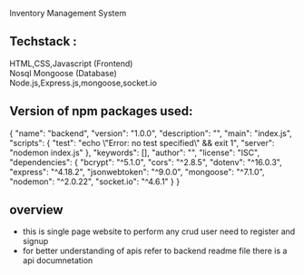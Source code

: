 
Inventory Management System


  
  <h2>Techstack : </h2>
HTML,CSS,Javascript (Frontend) <br>
Nosql Mongoose (Database) <br>
Node.js,Express.js,mongoose,socket.io
  <br>
  
  <h2>Version of npm packages used:</h2>
 {
  "name": "backend",
  "version": "1.0.0",
  "description": "",
  "main": "index.js",
  "scripts": {
    "test": "echo \"Error: no test specified\" && exit 1",
    "server": "nodemon index.js"
  },
  "keywords": [],
  "author": "",
  "license": "ISC",
  "dependencies": {
    "bcrypt": "^5.1.0",
    "cors": "^2.8.5",
    "dotenv": "^16.0.3",
    "express": "^4.18.2",
    "jsonwebtoken": "^9.0.0",
    "mongoose": "^7.1.0",
    "nodemon": "^2.0.22",
    "socket.io": "^4.6.1"
  }
}

## overview 

- this is single page website to perform any crud user need to register and signup 
- for better understanding of apis refer to backend readme file there is a api documnetation
